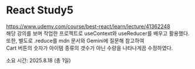 React Study5
===========

https://www.udemy.com/course/best-react/learn/lecture/41362248   
해당 강의를 보며 작업한 프로젝트로 useContext와 useReducer를 배우고 활용했다.
또한, 별도로 .reduce를 mdn 문서와 Gemini에 질문해 참고하여   
Cart 버튼의 숫자가 아이템 종류의 갯수가 아닌 수량을 나타나게끔 수정하였다.

소요 시간: 2025.8.18 (총 1일)
